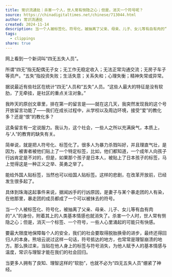 ```yaml
---
title: 常识流通处｜杀害一个人，世人常有恻隐之心；但是，消灭一个符号呢？
source: https://chinadigitaltimes.net/chinese/713044.html
author: 常识流通处
created: 2024-11-14
description: 当一个人被标签化、符号化，被抽离了父亲、母亲、儿子、女儿等有血有肉的“人”的身份，附着其上的人类基本情感也就消失了。杀害一个人时，世人常有恻隐之心；但是，消灭一个标签、一个符号，一些人心里涌起的可能只有快感。
tags:
  - clippings
share: true
---
```

网上看到一个新词叫“四无五失人员”。

所谓“四无”指无配偶无子女；无工作无稳定收入；无法正常沟通交流；无房子车子等资产。“五失”指投资失败；生活失意；关系失和；心理失衡；精神失常或异常。

据说最近有些社区在统计“四无”人员和“五失”人员。“这些人最大的特征是没有软肋，了无牵挂，是社区的重点关注对象。”

我昨天的原创文章里，排在第一的留言是——就在这几天，我突然发现我的这个号开放留言功能了——我们在成长过程中，从学校以及周边环境，接受“爱”的教化多？还是“恨”的教化多？

这条留言有一定说服力。我认为，这个社会，一些人之所以充满戾气，本质上，与‘人“的教育的缺失有关。

简单说，就是把人符号化、标签化了。很多人为暴力杀戮叫好，并且理直气壮，是因为，被害者被他们贴上了一个特定标签，比如，他们都知道，一个成年人向孩子行凶肯定是不对的，但是，如果那个孩子是日本人，被贴上了日本孩子的标签，马上觉得这是一种正义之举、英勇之举了。

能给外国人贴标签，当然也可以给国人贴标签。这样的悲剧，在改革开放前，已经发生很多起了。

具体到珠海这起事件来说，据闻凶手的行凶原因，是妻子与某个暴走团的人有染，在他那里，暴走团的成员都成了一个可以被抹去的符号。

当一个人被标签化、符号化，被抽离了父亲、母亲、儿子、女儿等有血有肉的“人”的身份，附着其上的人类基本情感也就消失了。杀害一个人时，世人常有恻隐之心；但是，消灭一个标签、一个符号，一些人心里涌起的可能只有快感。

要最大限度地保障每个人的安全，我们的社会要取得脱胎换骨的进步，最终还得回归人的本身。熊培云说过这样一句话，符号抵达的地方，也常常是理智崩溃的地方。那么换过来，当贴在他人身上的标签与符号消失，为他人赋予人的基本情感与温度，常识与理智才能在我们的社会回归。

当更多人拥有了良知、理智这样的“软肋”，也就不必为“四无五失人员”绷紧了神经。